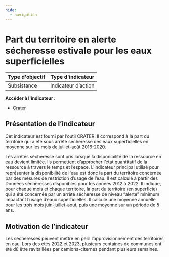 ```yaml
---
hide:
  - navigation
---
```


# Part du territoire en alerte sécheresse estivale pour les eaux superficielles 

|Type d'objectif|Type d'indicateur|
|--|--|
|Subsistance|Indicateur d’action|

**Accéder à l'indicateur :**

- [Crater](https://crater.resiliencealimentaire.org/carte/eau-alertes-secheresse/epci)

## Présentation de l’indicateur

Cet indicateur est fourni par l’outil CRATER.
Il correspond à la part du territoire qui a été sous arrêté sécheresse des eaux superficielles en moyenne sur les mois de juillet-août 2016-2020.

Les arrêtés sécheresse sont pris lorsque la disponibilité de la ressource en eau devient limitée. Ils permettent d’approcher l’état quantitatif de la ressource à travers le temps et l’espace. L'indicateur principal utilisé pour représenter la disponibilité de l'eau est donc la part du territoire concernée par des mesures de restriction d’usage de l’eau. 
Il est calculé à partir des Données sécheresses disponibles pour les années 2012 à 2022. Il indique, pour chaque mois et chaque territoire, la part du territoire (en superficie) qui a été concernée par un arrêté sécheresse de niveau “alerte” minimum impactant l’usage d’eaux superficielles. Il calcule une moyenne annuelle pour les trois mois juin-juillet-aout, puis une moyenne sur un période de 5 ans. 

## Motivation de l’indicateur

Les sécheresses peuvent mettre en péril l’approvisionnement des territoires en eau. Lors des étés 2022 et 2023, plusieurs centaines de communes ont été dû être ravitaillées par camions-citernes pendant plusieurs semaines. 
